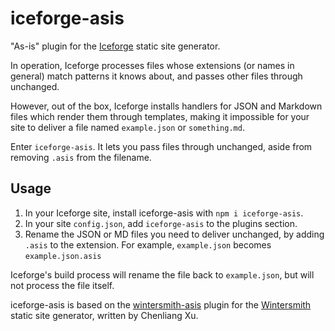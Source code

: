 # iceforge-asis
"As-is" plugin for the [Iceforge](https://github.com/caitlinsalt/iceforge) static site generator.

In operation, Iceforge processes files whose extensions (or names in general) match patterns it knows about, and passes other files through unchanged.

However, out of the box, Iceforge installs handlers for JSON and Markdown files which render them through templates, making it impossible for your site to deliver a file named `example.json` or `something.md`.

Enter `iceforge-asis`.  It lets you pass files through unchanged, aside from removing `.asis` from the filename.

## Usage

1. In your Iceforge site, install iceforge-asis with `npm i iceforge-asis`.
2. In your site `config.json`, add `iceforge-asis` to the plugins section.
3. Rename the JSON or MD files you need to deliver unchanged, by adding `.asis` to the extension.  For example, `example.json` becomes `example.json.asis`

Iceforge's build process will rename the file back to `example.json`, but will not process the file itself.

iceforge-asis is based on the [wintersmith-asis](https://github.com/luckyrandom/wintersmith-asis) plugin for the [Wintersmith](https://wintersmith.io/) static site generator, written by Chenliang Xu.
